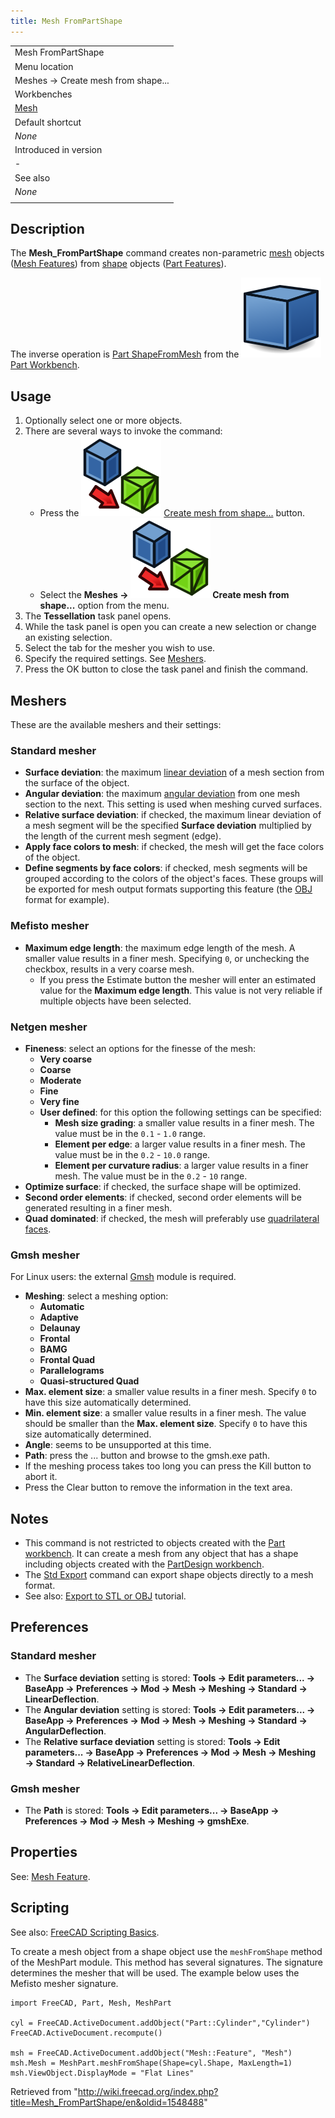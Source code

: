 ```yaml
---
title: Mesh FromPartShape
---
```


|                                          |
| ---------------------------------------- |
| Mesh FromPartShape                       |
| Menu location                            |
| Meshes → Create mesh from shape...       |
| Workbenches                              |
| [Mesh](/Mesh_Workbench "Mesh Workbench") |
| Default shortcut                         |
| _None_                                   |
| Introduced in version                    |
| -                                        |
| See also                                 |
| _None_                                   |
|                                          |

## Description

The **Mesh_FromPartShape** command creates non-parametric [mesh](/Mesh "Mesh") objects ([Mesh Features](/Mesh_Feature "Mesh Feature")) from [shape](/Shape "Shape") objects ([Part Features](/Part_Feature "Part Feature")).

The inverse operation is [Part ShapeFromMesh](/Part_ShapeFromMesh "Part ShapeFromMesh") from the ![](/src/assets/images/Workbench_Part.svg) [Part Workbench](/Part_Workbench "Part Workbench").

## Usage

1. Optionally select one or more objects.
2. There are several ways to invoke the command:
   - Press the ![](/src/assets/images/Mesh_FromPartShape.svg) [Create mesh from shape...](/Mesh_FromPartShape "Mesh FromPartShape") button.
   - Select the **Meshes → ![](/src/assets/images/Mesh_FromPartShape.svg) Create mesh from shape...** option from the menu.
3. The **Tessellation** task panel opens.
4. While the task panel is open you can create a new selection or change an existing selection.
5. Select the tab for the mesher you wish to use.
6. Specify the required settings. See [Meshers](#Meshers).
7. Press the OK button to close the task panel and finish the command.

## Meshers

These are the available meshers and their settings:

### Standard mesher

- **Surface deviation**: the maximum [linear deviation](https://www.opencascade.com/doc/occt-7.3.0/overview/html/occt_user_guides__modeling_algos.html#occt_modalg_11_2) of a mesh section from the surface of the object.
- **Angular deviation**: the maximum [angular deviation](https://www.opencascade.com/doc/occt-7.3.0/overview/html/occt_user_guides__modeling_algos.html#occt_modalg_11_2) from one mesh section to the next. This setting is used when meshing curved surfaces.
- **Relative surface deviation**: if checked, the maximum linear deviation of a mesh segment will be the specified **Surface deviation** multiplied by the length of the current mesh segment (edge).
- **Apply face colors to mesh**: if checked, the mesh will get the face colors of the object.
- **Define segments by face colors**: if checked, mesh segments will be grouped according to the colors of the object's faces. These groups will be exported for mesh output formats supporting this feature (the [OBJ](https://en.wikipedia.org/wiki/Wavefront_.obj_file) format for example).

### Mefisto mesher

- **Maximum edge length**: the maximum edge length of the mesh. A smaller value results in a finer mesh. Specifying `0`, or unchecking the checkbox, results in a very coarse mesh.
  - If you press the Estimate button the mesher will enter an estimated value for the **Maximum edge length**. This value is not very reliable if multiple objects have been selected.

### Netgen mesher

- **Fineness**: select an options for the finesse of the mesh:
  - **Very coarse**
  - **Coarse**
  - **Moderate**
  - **Fine**
  - **Very fine**
  - **User defined**: for this option the following settings can be specified:
    - **Mesh size grading**: a smaller value results in a finer mesh. The value must be in the `0.1` - `1.0` range.
    - **Element per edge**: a larger value results in a finer mesh. The value must be in the `0.2` - `10.0` range.
    - **Element per curvature radius**: a larger value results in a finer mesh. The value must be in the `0.2` - `10` range.
- **Optimize surface**: if checked, the surface shape will be optimized.
- **Second order elements**: if checked, second order elements will be generated resulting in a finer mesh.
- **Quad dominated**: if checked, the mesh will preferably use [quadrilateral faces](https://en.wikipedia.org/wiki/Types_of_mesh#Two-dimensional).

### Gmsh mesher

For Linux users: the external [Gmsh](https://gmsh.info/) module is required.

- **Meshing**: select a meshing option:
  - **Automatic**
  - **Adaptive**
  - **Delaunay**
  - **Frontal**
  - **BAMG**
  - **Frontal Quad**
  - **Parallelograms**
  - **Quasi-structured Quad**
- **Max. element size**: a smaller value results in a finer mesh. Specify `0` to have this size automatically determined.
- **Min. element size**: a smaller value results in a finer mesh. The value should be smaller than the **Max. element size**. Specify `0` to have this size automatically determined.
- **Angle**: seems to be unsupported at this time.
- **Path**: press the ... button and browse to the gmsh.exe path.
- If the meshing process takes too long you can press the Kill button to abort it.
- Press the Clear button to remove the information in the text area.

## Notes

- This command is not restricted to objects created with the [Part workbench](/Part_Workbench "Part Workbench"). It can create a mesh from any object that has a shape including objects created with the [PartDesign workbench](/PartDesign_Workbench "PartDesign Workbench").
- The [Std Export](/Std_Export "Std Export") command can export shape objects directly to a mesh format.
- See also: [Export to STL or OBJ](/Export_to_STL_or_OBJ "Export to STL or OBJ") tutorial.

## Preferences

### Standard mesher

- The **Surface deviation** setting is stored: **Tools → Edit parameters... → BaseApp → Preferences → Mod → Mesh → Meshing → Standard → LinearDeflection**.
- The **Angular deviation** setting is stored: **Tools → Edit parameters... → BaseApp → Preferences → Mod → Mesh → Meshing → Standard → AngularDeflection**.
- The **Relative surface deviation** setting is stored: **Tools → Edit parameters... → BaseApp → Preferences → Mod → Mesh → Meshing → Standard → RelativeLinearDeflection**.

### Gmsh mesher

- The **Path** is stored: **Tools → Edit parameters... → BaseApp → Preferences → Mod → Mesh → Meshing → gmshExe**.

## Properties

See: [Mesh Feature](/Mesh_Feature "Mesh Feature").

## Scripting

See also: [FreeCAD Scripting Basics](/FreeCAD_Scripting_Basics "FreeCAD Scripting Basics").

To create a mesh object from a shape object use the `meshFromShape` method of the MeshPart module. This method has several signatures. The signature determines the mesher that will be used. The example below uses the Mefisto mesher signature.

```
import FreeCAD, Part, Mesh, MeshPart

cyl = FreeCAD.ActiveDocument.addObject("Part::Cylinder","Cylinder")
FreeCAD.ActiveDocument.recompute()

msh = FreeCAD.ActiveDocument.addObject("Mesh::Feature", "Mesh")
msh.Mesh = MeshPart.meshFromShape(Shape=cyl.Shape, MaxLength=1)
msh.ViewObject.DisplayMode = "Flat Lines"

```

Retrieved from "<http://wiki.freecad.org/index.php?title=Mesh_FromPartShape/en&oldid=1548488>"

